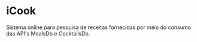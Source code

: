 # iCook

Sistema online para pesquisa de receitas fornecidas por meio do consumo das API's MealsDb e CocktailsDb.